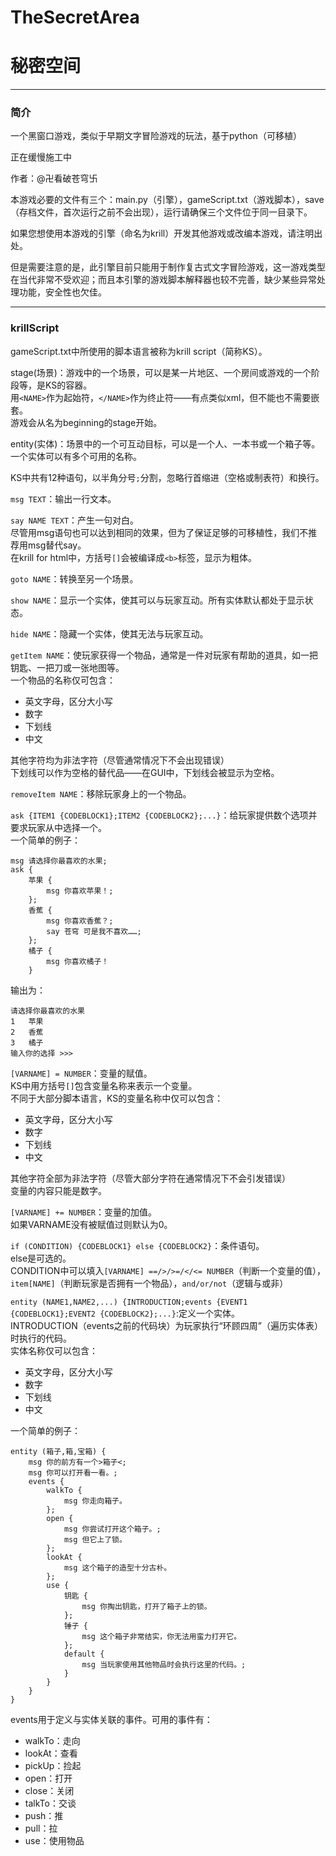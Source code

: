 # TheSecretArea
# 秘密空间

***

### 简介

一个黑窗口游戏，类似于早期文字冒险游戏的玩法，基于python（可移植）

正在缓慢施工中

作者：@卍看破苍穹卐

本游戏必要的文件有三个：main.py（引擎），gameScript.txt（游戏脚本），save（存档文件，首次运行之前不会出现），运行请确保三个文件位于同一目录下。

如果您想使用本游戏的引擎（命名为krill）开发其他游戏或改编本游戏，请注明出处。

但是需要注意的是，此引擎目前只能用于制作复古式文字冒险游戏，这一游戏类型在当代非常不受欢迎；而且本引擎的游戏脚本解释器也较不完善，缺少某些异常处理功能，安全性也欠佳。

***

### krillScript

gameScript.txt中所使用的脚本语言被称为krill script（简称KS）。

stage(场景)：游戏中的一个场景，可以是某一片地区、一个房间或游戏的一个阶段等，是KS的容器。  
用`<NAME>`作为起始符，`</NAME>`作为终止符——有点类似xml，但不能也不需要嵌套。  
游戏会从名为beginning的stage开始。

entity(实体)：场景中的一个可互动目标，可以是一个人、一本书或一个箱子等。  
一个实体可以有多个可用的名称。

KS中共有12种语句，以半角分号`;`分割，忽略行首缩进（空格或制表符）和换行。

`msg TEXT`：输出一行文本。

`say NAME TEXT`：产生一句对白。  
尽管用msg语句也可以达到相同的效果，但为了保证足够的可移植性，我们不推荐用msg替代say。  
在krill for html中，方括号`[]`会被编译成`<b>`标签，显示为粗体。

`goto NAME`：转换至另一个场景。

`show NAME`：显示一个实体，使其可以与玩家互动。所有实体默认都处于显示状态。

`hide NAME`：隐藏一个实体，使其无法与玩家互动。

`getItem NAME`：使玩家获得一个物品，通常是一件对玩家有帮助的道具，如一把钥匙、一把刀或一张地图等。  
一个物品的名称仅可包含：

* 英文字母，区分大小写
* 数字
* 下划线
* 中文

其他字符均为非法字符（尽管通常情况下不会出现错误）  
下划线可以作为空格的替代品——在GUI中，下划线会被显示为空格。

`removeItem NAME`：移除玩家身上的一个物品。

`ask {ITEM1 {CODEBLOCK1};ITEM2 {CODEBLOCK2};...}`：给玩家提供数个选项并要求玩家从中选择一个。  
一个简单的例子：  
```
msg 请选择你最喜欢的水果;
ask {
    苹果 {
    	msg 你喜欢苹果！;
    };
    香蕉 {
        msg 你喜欢香蕉？;
        say 苍穹 可是我不喜欢……;
    };
    橘子 {
    	msg 你喜欢橘子！
    }
```
输出为：  
```
请选择你最喜欢的水果
1   苹果
2   香蕉
3   橘子
输入你的选择 >>> 
```

`[VARNAME] = NUMBER`：变量的赋值。  
KS中用方括号`[]`包含变量名称来表示一个变量。  
不同于大部分脚本语言，KS的变量名称中仅可以包含：

* 英文字母，区分大小写
* 数字
* 下划线
* 中文

其他字符全部为非法字符（尽管大部分字符在通常情况下不会引发错误）  
变量的内容只能是数字。

`[VARNAME] += NUMBER`：变量的加值。  
如果VARNAME没有被赋值过则默认为0。

`if (CONDITION) {CODEBLOCK1} else {CODEBLOCK2}`：条件语句。  
else是可选的。  
CONDITION中可以填入`[VARNAME] ==/>/>=/</<= NUMBER`（判断一个变量的值），`item[NAME]`（判断玩家是否拥有一个物品），`and/or/not`（逻辑与或非）

`entity (NAME1,NAME2,...) {INTRODUCTION;events {EVENT1 {CODEBLOCK1};EVENT2 {CODEBLOCK2};...}`:定义一个实体。  
INTRODUCTION（events之前的代码块）为玩家执行“环顾四周”（遍历实体表）时执行的代码。  
实体名称仅可以包含：

* 英文字母，区分大小写
* 数字
* 下划线
* 中文

一个简单的例子：  
```
entity (箱子,箱,宝箱) {
    msg 你的前方有一个>箱子<;
    msg 你可以打开看一看。;
    events {
        walkTo {
            msg 你走向箱子。
        };
        open {
            msg 你尝试打开这个箱子。;
            msg 但它上了锁。
        };
        lookAt {
            msg 这个箱子的造型十分古朴。
        };
        use {
            钥匙 {
                msg 你掏出钥匙，打开了箱子上的锁。
            };
            锤子 {
                msg 这个箱子非常结实，你无法用蛮力打开它。
            };
            default {
                msg 当玩家使用其他物品时会执行这里的代码。;
            }
        }
    }
}
```
events用于定义与实体关联的事件。可用的事件有：  
* walkTo：走向
* lookAt：查看
* pickUp：捡起
* open：打开
* close：关闭
* talkTo：交谈
* push：推
* pull：拉
* use：使用物品
